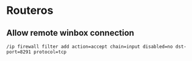 # Routeros

## Allow remote winbox connection

```
/ip firewall filter add action=accept chain=input disabled=no dst-port=8291 protocol=tcp
```